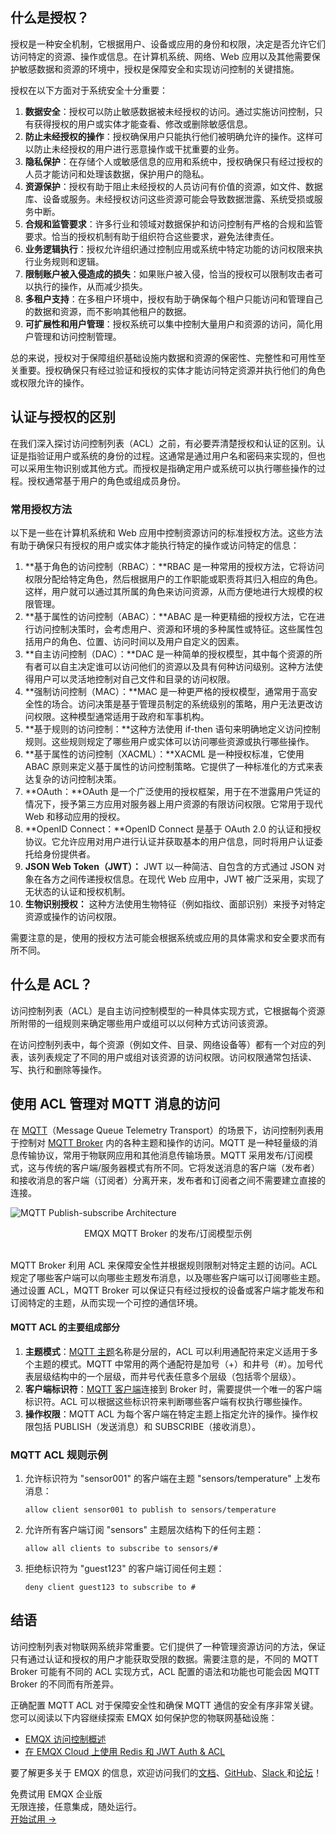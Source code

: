 ## 什么是授权？

授权是一种安全机制，它根据用户、设备或应用的身份和权限，决定是否允许它们访问特定的资源、操作或信息。在计算机系统、网络、Web 应用以及其他需要保护敏感数据和资源的环境中，授权是保障安全和实现访问控制的关键措施。

授权在以下方面对于系统安全十分重要：

1. **数据安全**：授权可以防止敏感数据被未经授权的访问。通过实施访问控制，只有获得授权的用户或实体才能查看、修改或删除敏感信息。
2. **防止未经授权的操作**：授权确保用户只能执行他们被明确允许的操作。这样可以防止未经授权的用户进行恶意操作或干扰重要的业务。
3. **隐私保护**：在存储个人或敏感信息的应用和系统中，授权确保只有经过授权的人员才能访问和处理该数据，保护用户的隐私。
4. **资源保护**：授权有助于阻止未经授权的人员访问有价值的资源，如文件、数据库、设备或服务。未经授权访问这些资源可能会导致数据泄露、系统受损或服务中断。
5. **合规和监管要求**：许多行业和领域对数据保护和访问控制有严格的合规和监管要求。恰当的授权机制有助于组织符合这些要求，避免法律责任。
6. **业务逻辑执行**：授权允许组织通过控制应用或系统中特定功能的访问权限来执行业务规则和逻辑。
7. **限制账户被入侵造成的损失**：如果账户被入侵，恰当的授权可以限制攻击者可以执行的操作，从而减少损失。
8. **多租户支持**：在多租户环境中，授权有助于确保每个租户只能访问和管理自己的数据和资源，而不影响其他租户的数据。
9. **可扩展性和用户管理**：授权系统可以集中控制大量用户和资源的访问，简化用户管理和访问控制管理。

总的来说，授权对于保障组织基础设施内数据和资源的保密性、完整性和可用性至关重要。授权确保只有经过验证和授权的实体才能访问特定资源并执行他们的角色或权限允许的操作。

## 认证与授权的区别

在我们深入探讨访问控制列表（ACL）之前，有必要弄清楚授权和认证的区别。认证是指验证用户或系统的身份的过程。这通常是通过用户名和密码来实现的，但也可以采用生物识别或其他方式。而授权是指确定用户或系统可以执行哪些操作的过程。授权通常基于用户的角色或组成员身份。

### 常用授权方法

以下是一些在计算机系统和 Web 应用中控制资源访问的标准授权方法。这些方法有助于确保只有授权的用户或实体才能执行特定的操作或访问特定的信息：

1. **基于角色的访问控制（RBAC）：**RBAC 是一种常用的授权方法，它将访问权限分配给特定角色，然后根据用户的工作职能或职责将其归入相应的角色。这样，用户就可以通过其所属的角色来访问资源，从而方便地进行大规模的权限管理。
2. **基于属性的访问控制（ABAC）：**ABAC 是一种更精细的授权方法，它在进行访问控制决策时，会考虑用户、资源和环境的多种属性或特征。这些属性包括用户的角色、位置、访问时间以及用户自定义的因素。
3. **自主访问控制（DAC）：**DAC 是一种简单的授权模型，其中每个资源的所有者可以自主决定谁可以访问他们的资源以及具有何种访问级别。这种方法使得用户可以灵活地控制对自己文件和目录的访问权限。
4. **强制访问控制（MAC）：**MAC 是一种更严格的授权模型，通常用于高安全性的场合。访问决策是基于管理员制定的系统级别的策略，用户无法更改访问权限。这种模型通常适用于政府和军事机构。
5. **基于规则的访问控制：**这种方法使用 if-then 语句来明确地定义访问控制规则。这些规则规定了哪些用户或实体可以访问哪些资源或执行哪些操作。
6. **基于属性的访问控制（XACML）：**XACML 是一种授权标准，它使用 ABAC 原则来定义基于属性的访问控制策略。它提供了一种标准化的方式来表达复杂的访问控制决策。
7. **OAuth：**OAuth 是一个广泛使用的授权框架，用于在不泄露用户凭证的情况下，授予第三方应用对服务器上用户资源的有限访问权限。它常用于现代 Web 和移动应用的授权。
8. **OpenID Connect：**OpenID Connect 是基于 OAuth 2.0 的认证和授权协议。它允许应用对用户进行认证并获取基本的用户信息，同时将用户认证委托给身份提供者。
9. **JSON Web Token（JWT）：** JWT 以一种简洁、自包含的方式通过 JSON 对象在各方之间传递授权信息。在现代 Web 应用中，JWT 被广泛采用，实现了无状态的认证和授权机制。
10. **生物识别授权：** 这种方法使用生物特征（例如指纹、面部识别）来授予对特定资源或操作的访问权限。

需要注意的是，使用的授权方法可能会根据系统或应用的具体需求和安全要求而有所不同。

## 什么是 ACL？

访问控制列表（ACL）是自主访问控制模型的一种具体实现方式，它根据每个资源所附带的一组规则来确定哪些用户或组可以以何种方式访问该资源。

在访问控制列表中，每个资源（例如文件、目录、网络设备等）都有一个对应的列表，该列表规定了不同的用户或组对该资源的访问权限。访问权限通常包括读、写、执行和删除等操作。

## 使用 ACL 管理对 MQTT 消息的访问

在 [MQTT](https://www.emqx.com/zh/blog/the-easiest-guide-to-getting-started-with-mqtt)（Message Queue Telemetry Transport）的场景下，访问控制列表用于控制对 [MQTT Broker](https://www.emqx.com/zh/blog/the-ultimate-guide-to-mqtt-broker-comparison) 内的各种主题和操作的访问。MQTT 是一种轻量级的消息传输协议，常用于物联网应用和其他消息传输场景。MQTT 采用发布/订阅模式，这与传统的客户端/服务器模式有所不同。它将发送消息的客户端（发布者）和接收消息的客户端（订阅者）分离开来，发布者和订阅者之间不需要建立直接的连接。

![MQTT Publish-subscribe Architecture](https://assets.emqx.com/images/b9575ac3d6916dc629c12aa2de5ce5c3.png)

<center>EMQX MQTT Broker 的发布/订阅模型示例</center>

<br>

MQTT Broker 利用 ACL 来保障安全性并根据规则限制对特定主题的访问。ACL 规定了哪些客户端可以向哪些主题发布消息，以及哪些客户端可以订阅哪些主题。通过设置 ACL，MQTT Broker 可以保证只有经过授权的设备或客户端才能发布和订阅特定的主题，从而实现一个可控的通信环境。

#### MQTT ACL 的主要组成部分

1. **主题模式**：[MQTT 主题](https://www.emqx.com/zh/blog/advanced-features-of-mqtt-topics)名称是分层的，ACL 可以利用通配符来定义适用于多个主题的模式。MQTT 中常用的两个通配符是加号（+）和井号（#）。加号代表层级结构中的一个层级，而井号代表任意多个层级（包括零个层级）。
2. **客户端标识符**：[MQTT 客户端](https://www.emqx.com/zh/blog/mqtt-client-tools)连接到 Broker 时，需要提供一个唯一的客户端标识符。ACL 可以根据这些标识符来判断哪些客户端有权执行哪些操作。
3. **操作权限**：MQTT ACL 为每个客户端在特定主题上指定允许的操作。操作权限包括 PUBLISH（发送消息）和 SUBSCRIBE（接收消息）。

### MQTT ACL 规则示例

1. 允许标识符为 "sensor001" 的客户端在主题 "sensors/temperature" 上发布消息：

   ```
   allow client sensor001 to publish to sensors/temperature
   ```

2. 允许所有客户端订阅 "sensors" 主题层次结构下的任何主题：

   ```
   allow all clients to subscribe to sensors/#
   ```

3. 拒绝标识符为 "guest123" 的客户端订阅任何主题：

   ```
   deny client guest123 to subscribe to #
   ```

## 结语

访问控制列表对物联网系统非常重要。它们提供了一种管理资源访问的方法，保证只有通过认证和授权的用户才能获取受限的数据。需要注意的是，不同的 MQTT Broker 可能有不同的 ACL 实现方式，ACL 配置的语法和功能也可能会因 MQTT Broker 的不同而有所差异。

正确配置 MQTT ACL 对于保障安全性和确保 MQTT 通信的安全有序非常关键。您可以阅读以下内容继续探索 EMQX 如何保护您的物联网基础设施：

- [EMQX 访问控制概述](https://docs.emqx.com/zh/emqx/v5.0/access-control/overview.html)
- [在 EMQX Cloud 上使用 Redis 和 JWT Auth & ACL](https://www.emqx.com/zh/blog/emqx-cloud-redis-and-jwt-authentication-authorization)

要了解更多关于 EMQX 的信息，欢迎访问我们的[文档](https://docs.emqx.com/zh/emqx/v5.0/)、[GitHub](https://github.com/emqx/emqx)、[Slack ](https://slack-invite.emqx.io/)和[论坛](https://forum.emqx.io/)！



<section class="promotion">
    <div>
        免费试用 EMQX 企业版
            <div class="is-size-14 is-text-normal has-text-weight-normal">无限连接，任意集成，随处运行。</div>
    </div>
    <a href="https://www.emqx.com/zh/try?product=enterprise" class="button is-gradient px-5">开始试用 →</a>
</section>
